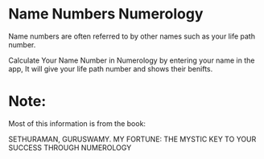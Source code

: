 # Name Numbers Numerology
  <p>Name numbers are often referred to by other names such as your life path number.
  <p>Calculate Your Name Number in Numerology by entering your name in the app, It will give your life path number and shows their benifts. 
  
 # Note: 
 <p>Most of this information is from the book:
 <p>SETHURAMAN, GURUSWAMY. MY FORTUNE: THE MYSTIC KEY TO YOUR SUCCESS THROUGH NUMEROLOGY
